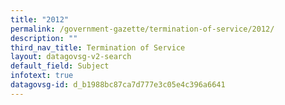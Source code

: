 ```yaml
---
title: "2012"
permalink: /government-gazette/termination-of-service/2012/
description: ""
third_nav_title: Termination of Service
layout: datagovsg-v2-search
default_field: Subject
infotext: true
datagovsg-id: d_b1988bc87ca7d777e3c05e4c396a6641
---
```

